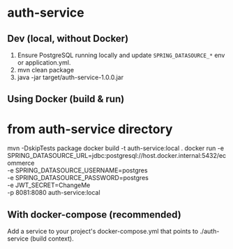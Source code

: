 # auth-service

## Dev (local, without Docker)
1. Ensure PostgreSQL running locally and update `SPRING_DATASOURCE_*` env or application.yml.
2. mvn clean package
3. java -jar target/auth-service-1.0.0.jar

## Using Docker (build & run)
# from auth-service directory
mvn -DskipTests package
docker build -t auth-service:local .
docker run -e SPRING_DATASOURCE_URL=jdbc:postgresql://host.docker.internal:5432/ecommerce \
-e SPRING_DATASOURCE_USERNAME=postgres \
-e SPRING_DATASOURCE_PASSWORD=postgres \
-e JWT_SECRET=ChangeMe \
-p 8081:8080 auth-service:local

## With docker-compose (recommended)
Add a service to your project's docker-compose.yml that points to ./auth-service (build context).

